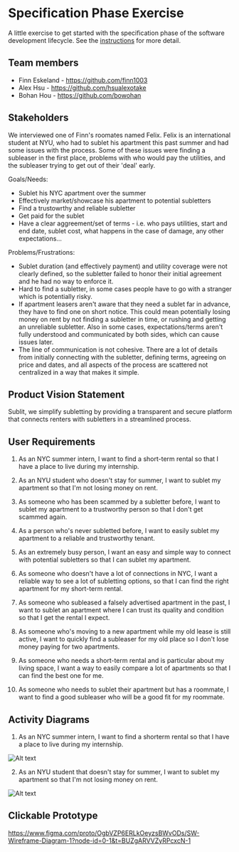 # Specification Phase Exercise

A little exercise to get started with the specification phase of the software development lifecycle. See the [instructions](instructions.md) for more detail.

## Team members

* Finn Eskeland - https://github.com/finn1003
* Alex Hsu - https://github.com/hsualexotake 
* Bohan Hou - https://github.com/bowohan 

## Stakeholders

We interviewed one of Finn's roomates named Felix. Felix is an international student at NYU, who had to sublet his apartment this past summer and had some issues with the process. Some of these issues were finding a subleaser in the first place, problems with who would pay the utilities, and the subleaser trying to get out of their 'deal' early.

Goals/Needs: 
- Sublet his NYC apartment over the summer
- Effectively market/showcase his apartment to potential subletters
- Find a trustowrthy and reliable subletter
- Get paid for the sublet
- Have a clear aggreement/set of terms - i.e. who pays utilities, start and end date, sublet cost, what happens in the case of damage, any other expectations...

Problems/Frustrations: 
- Sublet duration (and effectively payment) and utility coverage were not clearly defined, so the subletter failed to honor their initial agreement and he had no way to enforce it.
- Hard to find a subletter, in some cases people have to go with a stranger which is potentially risky.
- If apartment leasers aren't aware that they need a sublet far in advance, they have to find one on short notice. This could mean potentially losing money on rent by  not finding a subletter in time, or rushing and getting an unreliable subletter. Also in some cases, expectations/terms aren't fully understood and communicated by both sides, which can cause issues later. 
- The line of communication is not cohesive. There are a lot of details from initially connecting with the subletter, defining terms, agreeing on price and dates, and all aspects of the process are scattered not centralized in a way that makes it simple.

## Product Vision Statement

Sublit, we simplify subletting by providing a transparent and secure platform that connects renters with subletters in a streamlined process.

## User Requirements


1. As an NYC summer intern, I want to find a short-term rental so that I have a place to live during my internship.

2. As an NYU student who doesn't stay for summer, I want to sublet my apartment so that I'm not losing money on rent.

3. As someone who has been scammed by a subletter before, I want to sublet my apartment to a trustworthy person so that I don't get scammed again. 

4. As a person who's never subletted before, I want to easily sublet my apartment to a reliable and trustworthy tenant. 

5. As an extremely busy person, I want an easy and simple way to connect with potential subletters so that I can sublet my apartment.

6. As someone who doesn't have a lot of connections in NYC, I want a reliable way to see a lot of subletting options, so that I can find the right apartment for my short-term rental.

7. As someone who subleased a falsely advertised apartment in the past, I want to sublet an apartment where I can trust its quality and condition so that I get the rental I expect. 

8. As someone who's moving to a new apartment while my old lease is still active, I want to quickly find a subleaser for my old place so I don't lose money paying for two apartments. 

9. As someone who needs a short-term rental and is particular about my living space, I want a way to easily compare a lot of apartments so that I can find the best one for me. 

10. As someone who needs to sublet their apartment but has a roommate, I want to find a good subleaser who will be a good fit for my roommate. 


## Activity Diagrams


1. As an NYC summer intern, I want to find a shorterm rental so that I have a place to live during my internship.

![Alt text](<Screenshot 2024-09-24 at 8.40.00 PM.png>)

2. As an NYU student that doesn't stay for summer, I want to sublet my apartment so that I'm not losing money on rent.

![Alt text](<Screenshot 2024-09-24 at 8.40.25 PM.png>)

## Clickable Prototype

https://www.figma.com/proto/OgbVZP6ERLkOeyzsBWvODs/SW-Wireframe-Diagram-1?node-id=0-1&t=BUZgARVVZyRPcxcN-1 

